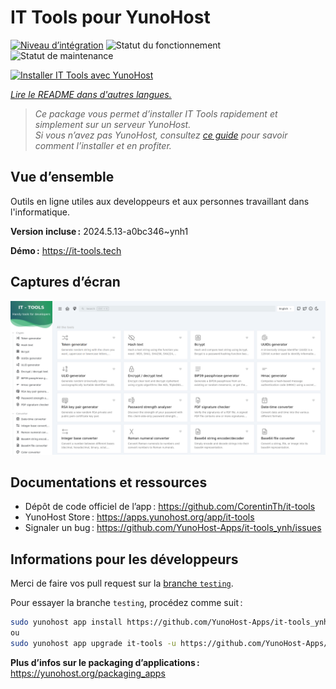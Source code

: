 <!--
Nota bene : ce README est automatiquement généré par <https://github.com/YunoHost/apps/tree/master/tools/readme_generator>
Il NE doit PAS être modifié à la main.
-->

# IT Tools pour YunoHost

[![Niveau d’intégration](https://dash.yunohost.org/integration/it-tools.svg)](https://ci-apps.yunohost.org/ci/apps/it-tools/) ![Statut du fonctionnement](https://ci-apps.yunohost.org/ci/badges/it-tools.status.svg) ![Statut de maintenance](https://ci-apps.yunohost.org/ci/badges/it-tools.maintain.svg)

[![Installer IT Tools avec YunoHost](https://install-app.yunohost.org/install-with-yunohost.svg)](https://install-app.yunohost.org/?app=it-tools)

*[Lire le README dans d'autres langues.](./ALL_README.md)*

> *Ce package vous permet d’installer IT Tools rapidement et simplement sur un serveur YunoHost.*  
> *Si vous n’avez pas YunoHost, consultez [ce guide](https://yunohost.org/install) pour savoir comment l’installer et en profiter.*

## Vue d’ensemble

Outils en ligne utiles aux developpeurs et aux personnes travaillant dans l'informatique.

**Version incluse :** 2024.5.13-a0bc346~ynh1

**Démo :** <https://it-tools.tech>

## Captures d’écran

![Capture d’écran de IT Tools](./doc/screenshots/it-tools_ynh.png)

## Documentations et ressources

- Dépôt de code officiel de l’app : <https://github.com/CorentinTh/it-tools>
- YunoHost Store : <https://apps.yunohost.org/app/it-tools>
- Signaler un bug : <https://github.com/YunoHost-Apps/it-tools_ynh/issues>

## Informations pour les développeurs

Merci de faire vos pull request sur la [branche `testing`](https://github.com/YunoHost-Apps/it-tools_ynh/tree/testing).

Pour essayer la branche `testing`, procédez comme suit :

```bash
sudo yunohost app install https://github.com/YunoHost-Apps/it-tools_ynh/tree/testing --debug
ou
sudo yunohost app upgrade it-tools -u https://github.com/YunoHost-Apps/it-tools_ynh/tree/testing --debug
```

**Plus d’infos sur le packaging d’applications :** <https://yunohost.org/packaging_apps>
